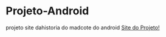 # Projeto-Android
projeto site dahistoria do madcote do android
<a href="Formigheri.github.io/Projeto-Android/">Site do Projeto!</a>

